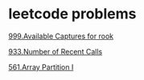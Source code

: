 # leetcode problems

[999.Available Captures for rook](./999.AvailableCapturesforRook/README.md)

[933.Number of Recent Calls](./933.NumberofRecentCalls/README.md)

[561.Array Partition Ⅰ](./561.ArrayPartition1/README.md)